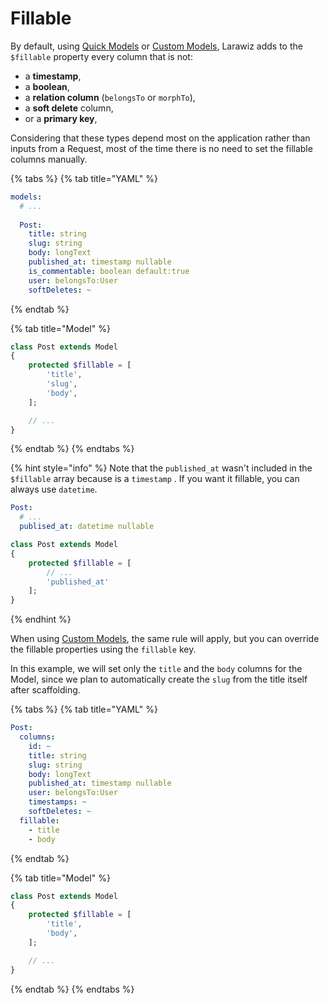 # Fillable

By default, using [Quick Models](./#quick-model) or [Custom Models](./#custom-model), Larawiz adds to the `$fillable` property every column that is not:

* a **timestamp**, 
* a **boolean**, 
* a **relation column** \(`belongsTo` or `morphTo`\), 
* a **soft delete** column,
* or a **primary key**, 

Considering that these types depend most on the application rather than inputs from a Request, most of the time there is no need to set the fillable columns manually.

{% tabs %}
{% tab title="YAML" %}
```yaml
models:
  # ...
  
  Post:
    title: string
    slug: string
    body: longText
    published_at: timestamp nullable
    is_commentable: boolean default:true
    user: belongsTo:User
    softDeletes: ~
```
{% endtab %}

{% tab title="Model" %}
```php
class Post extends Model
{
    protected $fillable = [
        'title',
        'slug',
        'body',
    ];

    // ...
}
```
{% endtab %}
{% endtabs %}

{% hint style="info" %}
Note that the `published_at` wasn't included in the `$fillable` array because is a `timestamp` . If you want it fillable, you can always use `datetime`.

```yaml
Post:
  # ...
  publised_at: datetime nullable
```

```php
class Post extends Model
{
    protected $fillable = [
        // ...
        'published_at'
    ];
}
```
{% endhint %}

When using [Custom Models](./#custom-model), the same rule will apply, but you can override the fillable properties using the `fillable` key. 

In this example, we will set only the `title` and the `body` columns for the Model, since we plan to automatically create the `slug` from the title itself after scaffolding.

{% tabs %}
{% tab title="YAML" %}
```yaml
Post:
  columns:
    id: ~
    title: string
    slug: string
    body: longText
    published_at: timestamp nullable
    user: belongsTo:User
    timestamps: ~
    softDeletes: ~
  fillable:
    - title
    - body
```
{% endtab %}

{% tab title="Model" %}
```php
class Post extends Model
{
    protected $fillable = [
        'title',
        'body',
    ];

    // ...
}
```
{% endtab %}
{% endtabs %}


